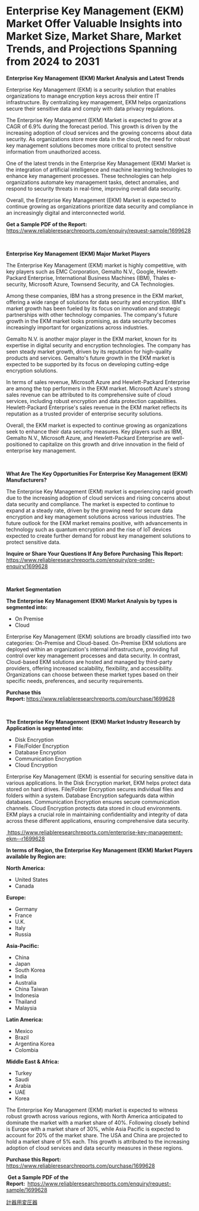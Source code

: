 <p><h1>Enterprise Key Management (EKM) Market Offer Valuable Insights into Market Size, Market Share, Market Trends, and Projections Spanning from 2024 to 2031</h1></p><p><strong>Enterprise Key Management (EKM) Market Analysis and Latest Trends</strong></p>
<p><p>Enterprise Key Management (EKM) is a security solution that enables organizations to manage encryption keys across their entire IT infrastructure. By centralizing key management, EKM helps organizations secure their sensitive data and comply with data privacy regulations.</p><p>The Enterprise Key Management (EKM) Market is expected to grow at a CAGR of 6.9% during the forecast period. This growth is driven by the increasing adoption of cloud services and the growing concerns about data security. As organizations store more data in the cloud, the need for robust key management solutions becomes more critical to protect sensitive information from unauthorized access.</p><p>One of the latest trends in the Enterprise Key Management (EKM) Market is the integration of artificial intelligence and machine learning technologies to enhance key management processes. These technologies can help organizations automate key management tasks, detect anomalies, and respond to security threats in real-time, improving overall data security.</p><p>Overall, the Enterprise Key Management (EKM) Market is expected to continue growing as organizations prioritize data security and compliance in an increasingly digital and interconnected world.</p></p>
<p><strong>Get a Sample PDF of the Report:&nbsp;</strong> <a href="https://www.reliableresearchreports.com/enquiry/request-sample/1699628">https://www.reliableresearchreports.com/enquiry/request-sample/1699628</a></p>
<p>&nbsp;</p>
<p><strong>Enterprise Key Management (EKM) Major Market Players</strong></p>
<p><p>The Enterprise Key Management (EKM) market is highly competitive, with key players such as EMC Corporation, Gemalto N.V., Google, Hewlett-Packard Enterprise, International Business Machines (IBM), Thales e-security, Microsoft Azure, Townsend Security, and CA Technologies.</p><p>Among these companies, IBM has a strong presence in the EKM market, offering a wide range of solutions for data security and encryption. IBM's market growth has been fueled by its focus on innovation and strategic partnerships with other technology companies. The company's future growth in the EKM market looks promising, as data security becomes increasingly important for organizations across industries.</p><p>Gemalto N.V. is another major player in the EKM market, known for its expertise in digital security and encryption technologies. The company has seen steady market growth, driven by its reputation for high-quality products and services. Gemalto's future growth in the EKM market is expected to be supported by its focus on developing cutting-edge encryption solutions.</p><p>In terms of sales revenue, Microsoft Azure and Hewlett-Packard Enterprise are among the top performers in the EKM market. Microsoft Azure's strong sales revenue can be attributed to its comprehensive suite of cloud services, including robust encryption and data protection capabilities. Hewlett-Packard Enterprise's sales revenue in the EKM market reflects its reputation as a trusted provider of enterprise security solutions.</p><p>Overall, the EKM market is expected to continue growing as organizations seek to enhance their data security measures. Key players such as IBM, Gemalto N.V., Microsoft Azure, and Hewlett-Packard Enterprise are well-positioned to capitalize on this growth and drive innovation in the field of enterprise key management.</p></p>
<p>&nbsp;</p>
<p><strong>What Are The Key Opportunities For Enterprise Key Management (EKM) Manufacturers?</strong></p>
<p><p>The Enterprise Key Management (EKM) market is experiencing rapid growth due to the increasing adoption of cloud services and rising concerns about data security and compliance. The market is expected to continue to expand at a steady rate, driven by the growing need for secure data encryption and key management solutions across various industries. The future outlook for the EKM market remains positive, with advancements in technology such as quantum encryption and the rise of IoT devices expected to create further demand for robust key management solutions to protect sensitive data.</p></p>
<p><strong>Inquire or Share Your Questions If Any Before Purchasing This Report:</strong> <a href="https://www.reliableresearchreports.com/enquiry/pre-order-enquiry/1699628">https://www.reliableresearchreports.com/enquiry/pre-order-enquiry/1699628</a></p>
<p>&nbsp;</p>
<p><strong>Market Segmentation</strong></p>
<p><strong>The Enterprise Key Management (EKM) Market Analysis by types is segmented into:</strong></p>
<p><ul><li>On Premise</li><li>Cloud</li></ul></p>
<p><p>Enterprise Key Management (EKM) solutions are broadly classified into two categories: On-Premise and Cloud-based. On-Premise EKM solutions are deployed within an organization's internal infrastructure, providing full control over key management processes and data security. In contrast, Cloud-based EKM solutions are hosted and managed by third-party providers, offering increased scalability, flexibility, and accessibility. Organizations can choose between these market types based on their specific needs, preferences, and security requirements.</p></p>
<p><strong>Purchase this Report:&nbsp;</strong><a href="https://www.reliableresearchreports.com/purchase/1699628">https://www.reliableresearchreports.com/purchase/1699628</a></p>
<p>&nbsp;</p>
<p><strong>The Enterprise Key Management (EKM) Market Industry Research by Application is segmented into:</strong></p>
<p><ul><li>Disk Encryption</li><li>File/Folder Encryption</li><li>Database Encryption</li><li>Communication Encryption</li><li>Cloud Encryption</li></ul></p>
<p><p>Enterprise Key Management (EKM) is essential for securing sensitive data in various applications. In the Disk Encryption market, EKM helps protect data stored on hard drives. File/Folder Encryption secures individual files and folders within a system. Database Encryption safeguards data within databases. Communication Encryption ensures secure communication channels. Cloud Encryption protects data stored in cloud environments. EKM plays a crucial role in maintaining confidentiality and integrity of data across these different applications, ensuring comprehensive data security.</p></p>
<p><a href="https://www.reliableresearchreports.com/enterprise-key-management-ekm--r1699628">&nbsp;https://www.reliableresearchreports.com/enterprise-key-management-ekm--r1699628</a></p>
<p><strong>In terms of Region, the Enterprise Key Management (EKM) Market Players available by Region are:</strong></p>
<p>
    <p> <strong> North America: </strong>
        <ul>
            <li>United States</li>
            <li>Canada</li>
        </ul>
        </p> 
    <p> <strong> Europe: </strong>
        <ul>
            <li>Germany</li>
            <li>France</li>
            <li>U.K.</li>
            <li>Italy</li>
            <li>Russia</li>
        </ul>
        </p> 
    <p> <strong> Asia-Pacific: </strong>
        <ul>
            <li>China</li>
            <li>Japan</li>
            <li>South Korea</li>
            <li>India</li>
            <li>Australia</li>
            <li>China Taiwan</li>
            <li>Indonesia</li>
            <li>Thailand</li>
            <li>Malaysia</li>
        </ul>
        </p> 
    <p> <strong> Latin America: </strong>
        <ul>
            <li>Mexico</li>
            <li>Brazil</li>
            <li>Argentina Korea</li>
            <li>Colombia</li>
        </ul>
        </p> 
    <p> <strong> Middle East & Africa: </strong>
        <ul>
            <li>Turkey</li>
            <li>Saudi</li>
            <li>Arabia</li>
            <li>UAE</li>
            <li>Korea</li>
        </ul>
    </p>
    </p>
<p><p>The Enterprise Key Management (EKM) market is expected to witness robust growth across various regions, with North America anticipated to dominate the market with a market share of 40%. Following closely behind is Europe with a market share of 30%, while Asia Pacific is expected to account for 20% of the market share. The USA and China are projected to hold a market share of 5% each. This growth is attributed to the increasing adoption of cloud services and data security measures in these regions.</p></p>
<p><strong>Purchase this Report: </strong><a href="https://www.reliableresearchreports.com/purchase/1699628">https://www.reliableresearchreports.com/purchase/1699628</a></p>
<p>&nbsp;<strong>Get a Sample PDF of the Report:&nbsp;&nbsp;</strong><a href="https://www.reliableresearchreports.com/enquiry/request-sample/1699628">https://www.reliableresearchreports.com/enquiry/request-sample/1699628</a></p>
<p><strong></strong></p>
<p><p><a href="https://github.com/DudleyFerry/Market-Research-Report-List-1/blob/main/3839770124666.md">計器用変圧器</a></p></p>